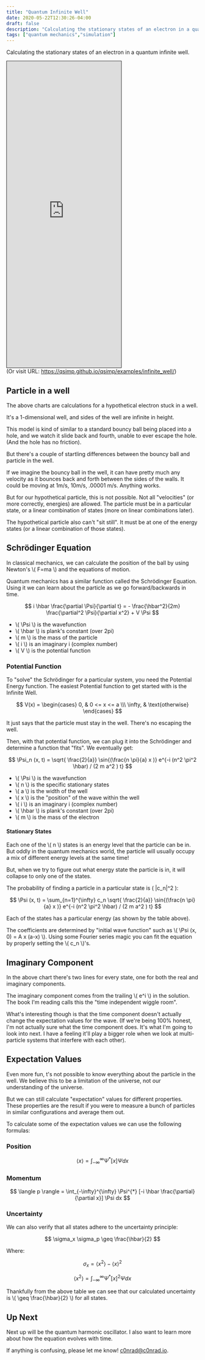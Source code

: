 ```yaml
---
title: "Quantum Infinite Well"
date: 2020-05-22T12:30:26-04:00
draft: false
description: "Calculating the stationary states of an electron in a quantum infinite well"
tags: ["quantum mechanics","simulation"]
---
```


Calculating the stationary states of an electron in a quantum infinite well.

<!--more-->

<iframe class="full-width" src="https://qsimp.github.io/qsimp/examples/infinite_well/" style="border: 1px solid; height: 800px" ></iframe>
<br>
(Or visit URL: <a href="https://qsimp.github.io/qsimp/examples/infinite_well/">https://qsimp.github.io/qsimp/examples/infinite_well/</a>)


## Particle in a well 

The above charts are calculations for a hypothetical electron stuck in a well. 

It's a 1-dimensional well, and sides of the well are infinite in height. 

This model is kind of similar to a standard bouncy ball being placed into a hole, and we watch it slide back and fourth, unable to ever escape the hole. (And the hole has no friction).

But there's a couple of startling differences between the bouncy ball and particle in the well.

If we imagine the bouncy ball in the well, it can have pretty much any velocity as it bounces back and forth between the sides of the walls. It could be moving at 1m/s, 10m/s, .00001 m/s. Anything works.

But for our hypothetical particle, this is not possible. Not all "velocities" (or more correctly, energies) are allowed. The particle must be in a particular state, or a linear combination of states (more on linear combinations later).

The hypothetical particle also can't "sit still". It must be at one of the energy states (or a linear combination of those states).

## Schrödinger Equation

In classical mechanics, we can calculate the position of the ball by using Newton's \\( F=ma \\) and the equations of motion.

Quantum mechanics has a similar function called the Schrödinger Equation. Using it we can learn about the particle as we go forward/backwards in time.

$$ i \hbar \frac{\partial \Psi}{\partial t} = - \frac{\hbar^2}{2m} \frac{\partial^2 \Psi}{\partial x^2} + V \Psi $$ 

<ul>
    <li> \( \Psi \) is the wavefunction </li>
    <li> \( \hbar \) is plank's constant (over 2pi) </li>
    <li> \( m \) is the mass of the particle </li>
    <li> \( i \) is an imaginary i (complex number) </li>
    <li> \( V \) is the potential function  </li>
</ul>

### Potential Function 

To "solve" the Schrödinger for a particular system, you need the Potential Energy function. The easiest Potential function to get started with is the Infinite Well. 

$$ V(x) = \begin{cases} 0, & 0 <= x <= a \\\ 
\infty, & \text{otherwise} \end{cases}  $$

It just says that the particle must stay in the well. There's no escaping the well.

Then, with that potential function, we can plug it into the Schrödinger and determine a function that "fits". We eventually get: 

$$ \Psi_n (x, t) = \sqrt{ \frac{2}{a}} \sin{(\frac{n \pi}{a} x )} e^{-i (n^2 \pi^2 \hbar) / (2
m a^2 ) t} $$

<ul>
    <li> \( \Psi \) is the wavefunction </li>
    <li> \( n \) is the specific stationary states </li>
    <li> \( a \) is the width of the well </li>
    <li> \( x \) is the "position" of the wave within the well </li>
    <li> \( i \) is an imaginary i (complex number) </li>
    <li> \( \hbar \) is plank's constant (over 2pi) </li>
    <li> \( m \) is the mass of the electron </li>
</ul>

#### Stationary States

Each one of the \\( n \\) states is an energy level that the particle can be in. But oddly in the quantum mechanics world, the particle will usually occupy a mix of different energy levels at the same time! 

But, when we try to figure out what energy state the particle is in, it will collapse to only one of the states. 

The probability of finding a particle in a particular state is \( |c_n|^2 \):

$$ \Psi (x, t) = \sum_{n=1}^{\infty} c_n \sqrt{ \frac{2}{a}} \sin{(\frac{n \pi}{a} x )} e^{-i (n^2 \pi^2 \hbar) / (2 m a^2 ) t} $$

Each of the states has a particular energy (as shown by the table above). 

The coefficients are determined by "initial wave function" such as \\( \Psi (x, 0) = A x (a-x) \\).  Using some Fourier series magic you can fit the equation by properly setting the \\( c_n \\)'s.

## Imaginary Component 

In the above chart there's two lines for every state, one for both the real and imaginary components. 

The imaginary component comes from the trailing \\( e^i \\) in the solution. The book I'm reading calls this the "time independent wiggle room". 

What's interesting though is that the time component doesn't actually change the expectation values for the wave. (If we're being 100% honest, I'm not actually sure what the time component does. It's what I'm going to look into next. I have a feeling it'll play a bigger role when we look at multi-particle systems that interfere with each other).

## Expectation Values

Even more fun, t's not possible to know everything about the particle in the well. We believe this to be a limitation of the universe, not our understanding of the universe. 

But we can still calculate "expectation" values for different properties. These properties are the result if you were to measure a bunch of particles in similar configurations and average them out.

<p>To calculate some of the expectation values we can use the following formulas:</p>

### Position

$$ \langle x \rangle = \int_{-\infty}^{\infty} \Psi^{*} [x] \Psi dx $$

### Momentum 

$$ \langle p \rangle = \int_{-\infty}^{\infty} \Psi^{*} [-i \hbar \frac{\partial}{\partial x}] \Psi dx $$

### Uncertainty 

We can also verify that all states adhere to the uncertainty principle:

$$ \sigma_x \sigma_p \geq \frac{\hbar}{2} $$

Where:

$$ \sigma_x = \langle x^2 \rangle - \langle x \rangle^2 $$

$$ \langle x^2 \rangle = \int_{-\infty}^{\infty} \Psi^{*} [x]^2 \Psi dx $$

Thankfully from the above table we can see that our calculated uncertainty is  \\( \geq  \frac{\hbar}{2} \\) for all states. 

## Up Next

Next up will be the quantum harmonic oscillator. I also want to learn more about how the equation evolves with time. 

If anything is confusing, please let me know! c0nrad@c0nrad.io. 

